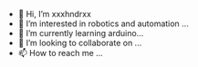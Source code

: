 - 👋 Hi, I’m xxxhndrxx
- 👀 I’m interested in robotics and automation ...
- 🌱 I’m currently learning arduino...
- 💞️ I’m looking to collaborate on ...
- 📫 How to reach me ...

<!---
xxxhndrxx/xxxhndrxx is a ✨ special ✨ repository because its `README.md` (this file) appears on your GitHub profile.
You can click the Preview link to take a look at your changes.
--->
